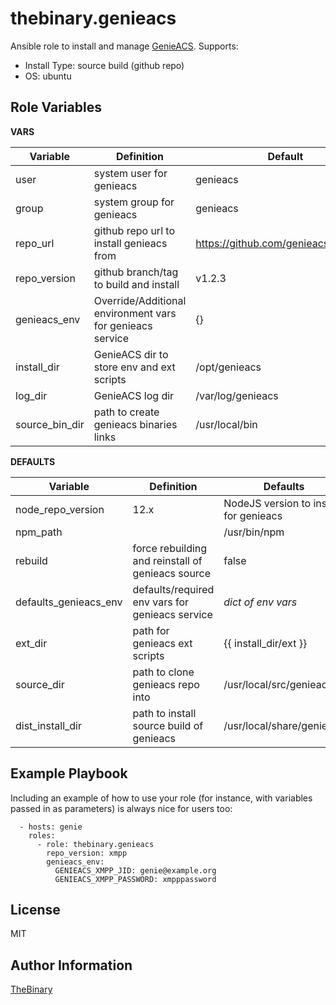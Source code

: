 thebinary.genieacs
==================

Ansible role to install and manage [GenieACS](https://genieacs.com/). 
Supports:
- Install Type: source build (github repo)
- OS: ubuntu

Role Variables
--------------

__VARS__

| Variable         | Definition                                                | Default                              |
|------------------|-----------------------------------------------------------|--------------------------------------|
| user             | system user for genieacs                                  | genieacs                             |
| group            | system group for genieacs                                 | genieacs                             |
| repo_url         | github repo url to install genieacs from                  | https://github.com/genieacs/genieacs |
| repo_version     | github branch/tag to build and install                    | v1.2.3                               |
| genieacs_env     | Override/Additional environment vars for genieacs service | {}                                   |
| install_dir      | GenieACS dir to store env and ext scripts                 | /opt/genieacs                        |
| log_dir          | GenieACS log dir                                          | /var/log/genieacs                    |
| source_bin_dir   | path to create genieacs binaries links                    | /usr/local/bin                       |

__DEFAULTS__

| Variable              | Definition                                        | Defaults                                |
|-----------------------|---------------------------------------------------|-----------------------------------------|
| node_repo_version     | 12.x                                              | NodeJS version to install for genieacs  |
| npm_path              |                                                   | /usr/bin/npm                            |
| rebuild               | force rebuilding and reinstall of genieacs source | false                                   |
| defaults_genieacs_env | defaults/required env vars for genieacs service   | _dict of env vars_                      |
| ext_dir               | path for genieacs ext scripts                     | {{ install_dir/ext }}                   |
| source_dir            | path to clone genieacs repo into                  | /usr/local/src/genieacs                 |
| dist_install_dir      | path to install source build of genieacs          | /usr/local/share/genieacs               |


Example Playbook
----------------

Including an example of how to use your role (for instance, with variables passed in as parameters) is always nice for users too:

```
  - hosts: genie
    roles:
      - role: thebinary.genieacs
        repo_version: xmpp
        genieacs_env:
          GENIEACS_XMPP_JID: genie@example.org
          GENIEACS_XMPP_PASSWORD: xmpppassword
```

License
-------

MIT

Author Information
------------------

[TheBinary](https://github.com/thebinary)
